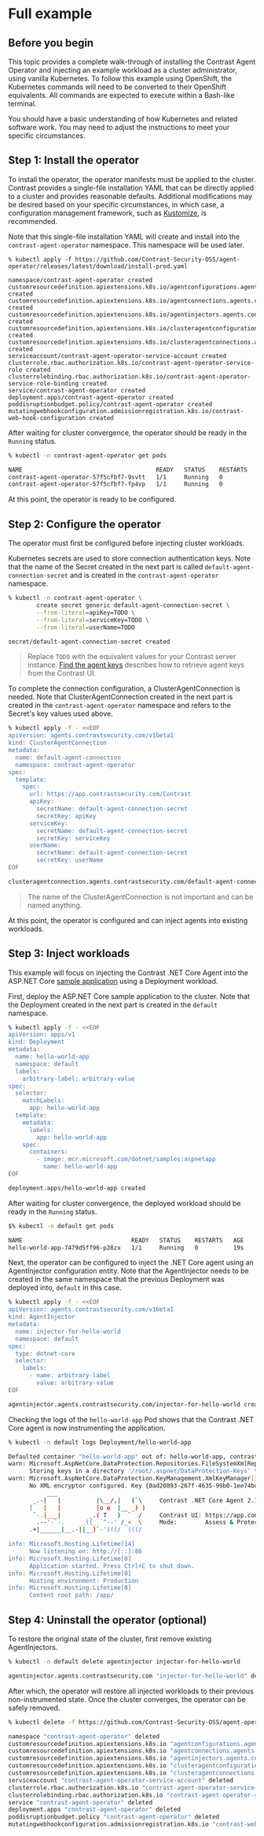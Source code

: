 # Full example

## Before you begin

This topic provides a complete walk-through of installing the Contrast Agent Operator and injecting an example workload as a cluster administrator, using vanilla Kubernetes. To follow this example using OpenShift, the Kubernetes commands will need to be converted to their OpenShift equivalents. All commands are expected to execute within a Bash-like terminal.

You should have a basic understanding of how Kubernetes and related software work. You may need to adjust the instructions to meet your specific circumstances.

## Step 1: Install the operator

To install the operator, the operator manifests must be applied to the cluster. Contrast provides a single-file installation YAML that can be directly applied to a cluster and provides reasonable defaults. Additional modifications may be desired based on your specific circumstances, in which case, a configuration management framework, such as [Kustomize](https://kustomize.io/), is recommended.

Note that this single-file installation YAML will create and install into the `contrast-agent-operator` namespace. This namespace will be used later.

```
% kubectl apply -f https://github.com/Contrast-Security-OSS/agent-operator/releases/latest/download/install-prod.yaml

namespace/contrast-agent-operator created
customresourcedefinition.apiextensions.k8s.io/agentconfigurations.agents.contrastsecurity.com created
customresourcedefinition.apiextensions.k8s.io/agentconnections.agents.contrastsecurity.com created
customresourcedefinition.apiextensions.k8s.io/agentinjectors.agents.contrastsecurity.com created
customresourcedefinition.apiextensions.k8s.io/clusteragentconfigurations.agents.contrastsecurity.com created
customresourcedefinition.apiextensions.k8s.io/clusteragentconnections.agents.contrastsecurity.com created
serviceaccount/contrast-agent-operator-service-account created
clusterrole.rbac.authorization.k8s.io/contrast-agent-operator-service-role created
clusterrolebinding.rbac.authorization.k8s.io/contrast-agent-operator-service-role-binding created
service/contrast-agent-operator created
deployment.apps/contrast-agent-operator created
poddisruptionbudget.policy/contrast-agent-operator created
mutatingwebhookconfiguration.admissionregistration.k8s.io/contrast-web-hook-configuration created
```

After waiting for cluster convergence, the operator should be ready in the `Running` status.

```bash
% kubectl -n contrast-agent-operator get pods

NAME                                      READY   STATUS    RESTARTS   AGE
contrast-agent-operator-57f5cfbf7-9svtt   1/1     Running   0          27s
contrast-agent-operator-57f5cfbf7-fp4vp   1/1     Running   0          39s
```

At this point, the operator is ready to be configured.

## Step 2: Configure the operator

The operator must first be configured before injecting cluster workloads.

Kubernetes secrets are used to store connection authentication keys. Note that the name of the Secret created in the next part is called `default-agent-connection-secret` and is created in the `contrast-agent-operator` namespace.

```bash
% kubectl -n contrast-agent-operator \
        create secret generic default-agent-connection-secret \
        --from-literal=apiKey=TODO \
        --from-literal=serviceKey=TODO \
        --from-literal=userName=TODO

secret/default-agent-connection-secret created
```

> Replace `TODO` with the equivalent values for your Contrast server instance. [Find the agent keys](https://docs.contrastsecurity.com/en/find-the-agent-keys.html) describes how to retrieve agent keys from the Contrast UI.

To complete the connection configuration, a ClusterAgentConnection is needed. Note that ClusterAgentConnection created in the next part is created in the `contrast-agent-operator` namespace and refers to the Secret's key values used above.

```bash
% kubectl apply -f - <<EOF
apiVersion: agents.contrastsecurity.com/v1beta1
kind: ClusterAgentConnection
metadata:
  name: default-agent-connection
  namespace: contrast-agent-operator
spec:
  template:
    spec:
      url: https://app.contrastsecurity.com/Contrast
      apiKey:
        secretName: default-agent-connection-secret
        secretKey: apiKey
      serviceKey:
        secretName: default-agent-connection-secret
        secretKey: serviceKey
      userName:
        secretName: default-agent-connection-secret
        secretKey: userName
EOF

clusteragentconnection.agents.contrastsecurity.com/default-agent-connection created
```

> The name of the ClusterAgentConnection is not important and can be named anything.

At this point, the operator is configured and can inject agents into existing workloads.

## Step 3: Inject workloads

This example will focus on injecting the Contrast .NET Core Agent into the ASP.&#8203;NET Core [sample application](https://hub.docker.com/_/microsoft-dotnet-samples) using a Deployment workload.

First, deploy the ASP.&#8203;NET Core sample application to the cluster. Note that the Deployment created in the next part is created in the `default` namespace.

```bash
% kubectl apply -f - <<EOF
apiVersion: apps/v1
kind: Deployment
metadata:
  name: hello-world-app
  namespace: default
  labels:
    arbitrary-label: arbitrary-value
spec:
  selector:
    matchLabels:
      app: hello-world-app
  template:
    metadata:
      labels:
        app: hello-world-app
    spec:
      containers:
        - image: mcr.microsoft.com/dotnet/samples:aspnetapp
          name: hello-world-app
EOF

deployment.apps/hello-world-app created
```

After waiting for cluster convergence, the deployed workload should be ready in the `Running` status.

```bash
$% kubectl -n default get pods

NAME                               READY   STATUS    RESTARTS   AGE
hello-world-app-7479d5ff96-p28zx   1/1     Running   0          19s
```

Next, the operator can be configured to inject the .NET Core agent using an AgentInjector configuration entity. Note that the AgentInjector needs to be created in the same namespace that the previous Deployment was deployed into, `default` in this case.

```bash
% kubectl apply -f - <<EOF
apiVersion: agents.contrastsecurity.com/v1beta1
kind: AgentInjector
metadata:
  name: injector-for-hello-world
  namespace: default
spec:
  type: dotnet-core
  selector:
    labels:
      - name: arbitrary-label
        value: arbitrary-value
EOF

agentinjector.agents.contrastsecurity.com/injector-for-hello-world created
```

Checking the logs of the `hello-world-app` Pod shows that the Contrast .NET Core agent is now instrumenting the application.

```bash
% kubectl -n default logs Deployment/hello-world-app

Defaulted container "hello-world-app" out of: hello-world-app, contrast-init (init)
warn: Microsoft.AspNetCore.DataProtection.Repositories.FileSystemXmlRepository[60]
      Storing keys in a directory '/root/.aspnet/DataProtection-Keys' that may not be persisted outside of the container. Protected data will be unavailable when container is destroyed.
warn: Microsoft.AspNetCore.DataProtection.KeyManagement.XmlKeyManager[35]
      No XML encryptor configured. Key {0ad20893-267f-4635-99b0-1ee74bccbc8b} may be persisted to storage in unencrypted form.
           ___
       _.-|   |          |\__/,|   (`\     Contrast .NET Core Agent 2.1.13.0
      [   |   |          |o o  |__ _) )
       `-.|___|        _.( T   )  `  /     Contrast UI: https://app.contrastsecurity.com
        .--'-`-.     _((_ `^--' /_<  \     Mode:        Assess & Protect
      .+|______|__.-||__)`-'(((/  (((/

info: Microsoft.Hosting.Lifetime[14]
      Now listening on: http://[::]:80
info: Microsoft.Hosting.Lifetime[0]
      Application started. Press Ctrl+C to shut down.
info: Microsoft.Hosting.Lifetime[0]
      Hosting environment: Production
info: Microsoft.Hosting.Lifetime[0]
      Content root path: /app/
```

## Step 4: Uninstall the operator (optional)

To restore the original state of the cluster, first remove existing AgentInjectors.

```bash
% kubectl -n default delete agentinjector injector-for-hello-world

agentinjector.agents.contrastsecurity.com "injector-for-hello-world" deleted
```

After which, the operator will restore all injected workloads to their previous non-instrumented state. Once the cluster converges, the operator can be safely removed.

```bash
% kubectl delete -f https://github.com/Contrast-Security-OSS/agent-operator/releases/latest/download/install-prod.yaml

namespace "contrast-agent-operator" deleted
customresourcedefinition.apiextensions.k8s.io "agentconfigurations.agents.contrastsecurity.com" deleted
customresourcedefinition.apiextensions.k8s.io "agentconnections.agents.contrastsecurity.com" deleted
customresourcedefinition.apiextensions.k8s.io "agentinjectors.agents.contrastsecurity.com" deleted
customresourcedefinition.apiextensions.k8s.io "clusteragentconfigurations.agents.contrastsecurity.com" deleted
customresourcedefinition.apiextensions.k8s.io "clusteragentconnections.agents.contrastsecurity.com" deleted
serviceaccount "contrast-agent-operator-service-account" deleted
clusterrole.rbac.authorization.k8s.io "contrast-agent-operator-service-role" deleted
clusterrolebinding.rbac.authorization.k8s.io "contrast-agent-operator-service-role-binding" deleted
service "contrast-agent-operator" deleted
deployment.apps "contrast-agent-operator" deleted
poddisruptionbudget.policy "contrast-agent-operator" deleted
mutatingwebhookconfiguration.admissionregistration.k8s.io "contrast-web-hook-configuration" deleted
```

